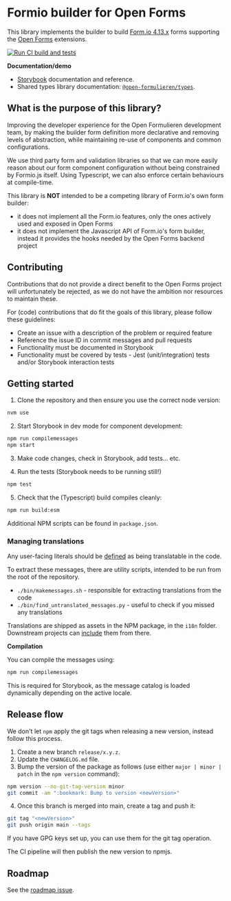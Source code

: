 # Formio builder for Open Forms

This library implements the builder to build
[Form.io 4.13.x](https://github.com/formio/formio.js/tree/4.13.x/) forms supporting the
[Open Forms](https://github.com/open-formulieren/open-forms) extensions.

[![Run CI build and tests](https://github.com/open-formulieren/formio-builder/actions/workflows/ci.yml/badge.svg)](https://github.com/open-formulieren/formio-builder/actions/workflows/ci.yml)

**Documentation/demo**

- [Storybook](https://open-formulieren.github.io/formio-builder/) documentation and reference.
- Shared types library documentation:
  [`@open-formulieren/types`](https://open-formulieren.github.io/types/).

## What is the purpose of this library?

Improving the developer experience for the Open Formulieren development team, by making the builder
form definition more declarative and removing levels of abstraction, while maintaining re-use of
components and common configurations.

We use third party form and validation libraries so that we can more easily reason about our form
component configuration without being constrained by Formio.js itself. Using Typescript, we can also
enforce certain behaviours at compile-time.

This library is **NOT** intended to be a competing library of Form.io's own form builder:

- it does not implement all the Form.io features, only the ones actively used and exposed in Open
  Forms
- it does not implement the Javascript API of Form.io's form builder, instead it provides the hooks
  needed by the Open Forms backend project

## Contributing

Contributions that do not provide a direct benefit to the Open Forms project will unfortunately be
rejected, as we do not have the ambition nor resources to maintain these.

For (code) contributions that do fit the goals of this library, please follow these guidelines:

- Create an issue with a description of the problem or required feature
- Reference the issue ID in commit messages and pull requests
- Functionality must be documented in Storybook
- Functionality must be covered by tests - Jest (unit/integration) tests and/or Storybook
  interaction tests

## Getting started

1. Clone the repository and then ensure you use the correct node version:

```bash
nvm use
```

2. Start Storybook in dev mode for component development:

```bash
npm run compilemessages
npm start
```

3. Make code changes, check in Storybook, add tests... etc.

4. Run the tests (Storybook needs to be running still!)

```bash
npm test
```

5. Check that the (Typescript) build compiles cleanly:

```bash
npm run build:esm
```

Additional NPM scripts can be found in `package.json`.

### Managing translations

Any user-facing literals should be
[defined](https://formatjs.io/docs/getting-started/message-declaration/) as being translatable in
the code.

To extract these messages, there are utility scripts, intended to be run from the root of the
repository.

- `./bin/makemessages.sh` - responsible for extracting translations from the code
- `./bin/find_untranslated_messages.py` - useful to check if you missed any translations

Translations are shipped as assets in the NPM package, in the `i18n` folder. Downstream projects can
[include](https://formatjs.io/docs/guides/distribute-libraries#declaring-with-a-convention) them
from there.

**Compilation**

You can compile the messages using:

```bash
npm run compilemessages
```

This is required for Storybook, as the message catalog is loaded dynamically depending on the active
locale.

## Release flow

We don't let `npm` apply the git tags when releasing a new version, instead follow this process.

1. Create a new branch `release/x.y.z`.
2. Update the `CHANGELOG.md` file.
3. Bump the version of the package as follows (use either `major | minor | patch` in the `npm version` command):

```bash
npm version --no-git-tag-version minor
git commit -am ":bookmark: Bump to version <newVersion>"
```

4. Once this branch is merged into main, create a tag and push it:

```bash
git tag "<newVersion>"
git push origin main --tags
```

If you have GPG keys set up, you can use them for the git tag operation.

The CI pipeline will then publish the new version to npmjs.

## Roadmap

See the [roadmap issue](https://github.com/open-formulieren/formio-builder/issues/104).
